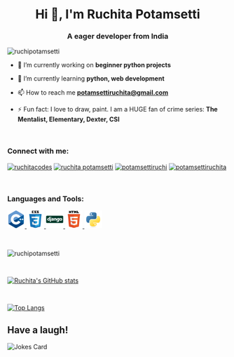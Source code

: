 
<!--
**ruchipotamsetti/ruchipotamsetti** is a ✨ _special_ ✨ repository because its `README.md` (this file) appears on your GitHub profile.

Here are some ideas to get you started:

 
- 🌱 I’m currently learning ...
- 👯 I’m looking to collaborate on ...
- 🤔 I’m looking for help with ...
- 💬 Ask me about ...
- 📫 How to reach me: ...
- 😄 Pronouns: ...
- ⚡ Fun fact: ...
-->

<h1 align="center">Hi 👋, I'm Ruchita Potamsetti</h1>
<h3 align="center">A eager developer from India</h3>

<p align="left"> <img src="https://komarev.com/ghpvc/?username=ruchipotamsetti&label=Profile%20views&color=0e75b6&style=flat" alt="ruchipotamsetti" /> </p>
<!--
<p align="left"> <a href="https://twitter.com/ruchitacodes" target="blank"><img src="https://img.shields.io/twitter/follow/ruchitacodes?logo=twitter&style=for-the-badge" alt="ruchitacodes" /></a> </p>
-->

- 🔭 I’m currently working on **beginner python projects**

- 🌱 I’m currently learning **python, web development**

- 📫 How to reach me **potamsettiruchita@gmail.com**

- ⚡ Fun fact: I love to draw, paint. I am a HUGE fan of crime series: **The Mentalist, Elementary, Dexter, CSI**

<br>

<h3 align="left">Connect with me:</h3>
<p align="left">
<a href="https://twitter.com/ruchitacodes" target="blank"><img align="center" src="https://cdn.jsdelivr.net/npm/simple-icons@3.0.1/icons/twitter.svg" alt="ruchitacodes" height="30" width="40" /></a>
<a href="https://www.linkedin.com/in/ruchita-potamsetti/" target="blank"><img align="center" src="https://cdn.jsdelivr.net/npm/simple-icons@3.0.1/icons/linkedin.svg" alt="ruchita potamsetti" height="30" width="40" /></a>
<a href="https://www.hackerrank.com/potamsettiruchi" target="blank"><img align="center" src="https://cdn.jsdelivr.net/npm/simple-icons@3.0.1/icons/hackerrank.svg" alt="potamsettiruchi" height="30" width="40" /></a>
<a href="https://www.leetcode.com/potamsettiruchita" target="blank"><img align="center" src="https://cdn.jsdelivr.net/npm/simple-icons@3.0.1/icons/leetcode.svg" alt="potamsettiruchita" height="30" width="40" /></a>
</p>

<br>

<h3 align="left">Languages and Tools:</h3>
<p align="left"> <a href="https://www.w3schools.com/cpp/" target="_blank"> <img src="https://raw.githubusercontent.com/devicons/devicon/master/icons/cplusplus/cplusplus-original.svg" alt="cplusplus" width="40" height="40"/> </a> <a href="https://www.w3schools.com/css/" target="_blank"> <img src="https://raw.githubusercontent.com/devicons/devicon/master/icons/css3/css3-original-wordmark.svg" alt="css3" width="40" height="40"/> </a> <a href="https://www.djangoproject.com/" target="_blank"> <img src="https://raw.githubusercontent.com/devicons/devicon/master/icons/django/django-original.svg" alt="django" width="40" height="40"/> </a> <a href="https://www.w3.org/html/" target="_blank"> <img src="https://raw.githubusercontent.com/devicons/devicon/master/icons/html5/html5-original-wordmark.svg" alt="html5" width="40" height="40"/> </a> <a href="https://www.python.org" target="_blank"> <img src="https://raw.githubusercontent.com/devicons/devicon/master/icons/python/python-original.svg" alt="python" width="40" height="40"/> </a> </p>

<br>

<p><img align="center" src="https://github-readme-streak-stats.herokuapp.com/?user=ruchipotamsetti&" alt="ruchipotamsetti" /></p>

<br>

[![Ruchita's GitHub stats](https://github-readme-stats.vercel.app/api?username=ruchipotamsetti&hide=contribs,prs,issues&show_icons=true&theme=nightowl)](https://github.com/ruchipotamsetti/github-readme-stats)

<br>

[![Top Langs](https://github-readme-stats.vercel.app/api/top-langs/?username=ruchipotamsetti&layout=compact&theme=nightowl)](https://github.com/ruchipotamsetti/github-readme-stats)


## Have a laugh!
![Jokes Card](https://readme-jokes.vercel.app/api?username=ruchipotamsetti&theme=nightowl&borderColor=NULL)
